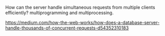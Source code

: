How can the server handle simultaneous requests from multiple
clients efficiently? multiprogramming and multiprocessing.

https://medium.com/how-the-web-works/how-does-a-database-server-handle-thousands-of-concurrent-requests-d54352310183
